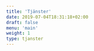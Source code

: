 ```yaml
---
title: 'Tjänster'
date: 2019-07-04T18:31:18+02:00
draft: false
menu: 'main'
weight: 1
type: tjanster
---
```

